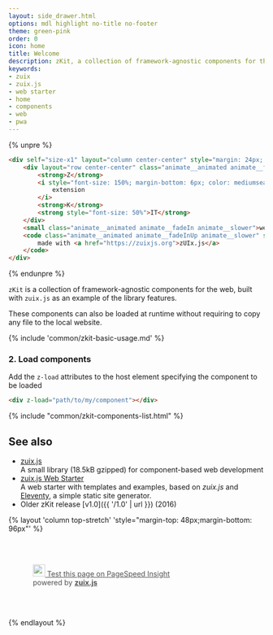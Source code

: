 ```yaml
---
layout: side_drawer.html
options: mdl highlight no-title no-footer
theme: green-pink
order: 0
icon: home
title: Welcome
description: zKit, a collection of framework-agnostic components for the web
keywords:
- zuix
- zuix.js
- web starter
- home
- components
- web
- pwa
---
```



{% unpre %}
```html
<div self="size-x1" layout="column center-center" style="margin: 24px; margin-bottom: 72px; margin-top: 72px; width:auto!important">
    <div layout="row center-center" class="animate__animated animate__fadeInDown animate__fast" style="font-size: 300%">
        <strong>Z</strong>
        <i style="font-size: 150%; margin-bottom: 6px; color: mediumseagreen; margin-right: 4px; margin-left: 4px" class="material-icons animate__animated animate__bounce">
            extension
        </i>
        <strong>K</strong>
        <strong style="font-size: 50%">IT</strong>
    </div>
    <small class="animate__animated animate__fadeIn animate__slower">web enhancing bits</small>
    <code class="animate__animated animate__fadeInUp animate__slower" style="margin-top: 12px; padding: 0">
        made with <a href="https://zuixjs.org">zUIx.js</a>
    </code>
</div>
```
{% endunpre %}

`zKit` is a collection of framework-agnostic components for the web, built with `zuix.js` as an example of the library
features.

These components can also be loaded at runtime without requiring to copy any file to the local website.

{% include 'common/zkit-basic-usage.md' %}

### 2. Load components 

Add the `z-load` attributes to the host element specifying the component to be loaded
```html
<div z-load="path/to/my/component"></div>
```

{% include "common/zkit-components-list.html" %}


## See also
- [zuix.js](https://zuixjs.org)  
  A small library (18.5kB gzipped) for component-based web development
- [zuix.js Web Starter](https://github.com/zuixjs/zuix-web-starter)  
  A web starter with templates and examples, based on *zuix.js* and [Eleventy](https://www.11ty.dev/), a simple static site generator.
- Older zKit release [v1.0]({{ '/1.0' | url }}) (2016)


{% layout 'column top-stretch' 'style="margin-top: 48px;margin-bottom: 96px"' %}

<div class="subtitle" self="size-large" layout="rows center-justify" style="padding: 48px; gap: 8px; opacity: 0.75">
  <a href="https://pagespeed.web.dev/report?url={{ app.siteMapUrl }}{{ page.url }}">
    <img width="24" height="24" src="{{ '/images/page-speed-insight-icon.png' | url }}">
    Test this page on PageSpeed Insight
  </a>
  <div>
    powered by <a href="https://zuixjs.org"><strong>zuix.js</strong></a>
  </div>
</div>

{% endlayout %}
